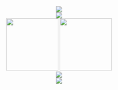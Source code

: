 <div align="center"> <img src="https://github-readme-streak-stats.herokuapp.com/?user=iLGZH-y&theme=dark&hide_border=true" /> </div>

<div align="center"> <img src="https://metrics.lecoq.io/iLGZH-y?template=classic&config.timezone=Asia%2FShanghai"> </div>

<div align="center">  <img height="137px" src="https://github-readme-stats.vercel.app/api?username=iLGZH-y&show_icons=true&theme=tokyonight" /> <img height="137px" src="https://github-readme-stats.vercel.app/api/top-langs/?username=iLGZH-y&layout=compact&theme=tokyonight" /> </div>

<div align="center"> <img src="https://github-profile-trophy.vercel.app/?username=iLGZH-y&theme=onedark&column=-1" /> </div>

<div align="center"> <img src="https://github-readme-activity-graph.vercel.app/graph?username=iLGZH-y&theme=xcode" /> </div>


<!--
**iLGZH-y/iLGZH-y** is a ✨ _special_ ✨ repository because its `README.md` (this file) appears on your GitHub profile.

Here are some ideas to get you started:

- 🔭 I’m currently working on ...
- 🌱 I’m currently learning ...
- 👯 I’m looking to collaborate on ...
- 🤔 I’m looking for help with ...
- 💬 Ask me about ...
- 📫 How to reach me: ...
- 😄 Pronouns: ...
- ⚡ Fun fact: ...
-->
